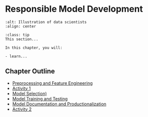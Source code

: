 # Responsible Model Development

```{image} /images/illustrations/data-science.png
:alt: Illustration of data scientists
:align: center
```

```{admonition} Summary
:class: tip
This section...
```

```{admonition} Learning Objectives
In this chapter, you will:

- learn...
```

## Chapter Outline

- [Preprocessing and Feature Engineering](preprocessing.md)
- [Activity 1](activity1.md)
- [Model Selection)](model_selection.md)
- [Model Training and Testing](model_training.md)
- [Model Documentation and Productionalization](model_documentation.md)
- [Activity 2](activity2.md)